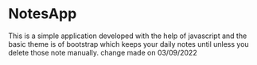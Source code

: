 # NotesApp
This is a simple application developed with the help of javascript and the basic theme is of bootstrap which keeps your daily notes until unless you delete those note manually.
change made on 03/09/2022
